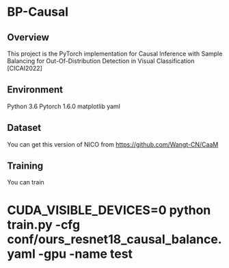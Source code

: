 # BP-Causal
## Overview
This project is the PyTorch implementation for Causal lnference with Sample Balancing for Out-Of-Distribution Detection in Visual Classification [CICAI2022]
## Environment
Python 3.6
Pytorch 1.6.0
matplotlib
yaml
## Dataset
You can get this version of NICO from https://github.com/Wangt-CN/CaaM
## Training
You can train 

  <h1>CUDA_VISIBLE_DEVICES=0 python train.py -cfg conf/ours_resnet18_causal_balance.yaml -gpu -name test</h1>
